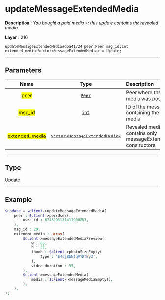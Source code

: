 # updateMessageExtendedMedia

**Description** : *You bought a paid media &raquo;: this update contains the revealed media*

**Layer** : 216

```tl
updateMessageExtendedMedia#d5a41724 peer:Peer msg_id:int extended_media:Vector<MessageExtendedMedia> = Update;
```

---

## Parameters

| Name | Type | Description |
| :---: | :---: | :--- |
| <mark>peer</mark> | [`Peer`](type/Peer) | Peer where the paid media was posted |
| <mark>msg_id</mark> | [`int`](type/int) | ID of the message containing the paid media |
| <mark>extended_media</mark> | [`Vector<MessageExtendedMedia>`](type/MessageExtendedMedia) | Revealed media, contains only messageExtendedMedia constructors |

---

## Type

[Update](type/Update)

---

## Example

```php
$update = $client->updateMessageExtendedMedia(
	peer : $client->peerUser(
		user_id : 6743993131411900883,
	),
	msg_id : 29,
	extended_media : array(
		$client->messageExtendedMediaPreview(
			w : 65,
			h : 31,
			thumb : $client->photoSizeEmpty(
				type : 'E4sj8bNtqVYDTBy3',
			),
			video_duration : 95,
		),
		$client->messageExtendedMedia(
			media : $client->messageMediaEmpty(),
		),
	),
);
```